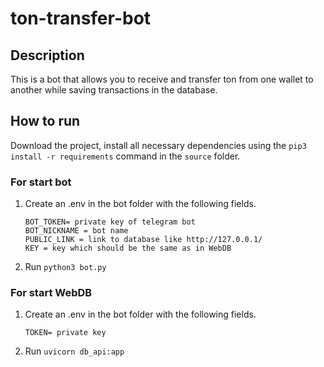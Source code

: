 # ton-transfer-bot

## Description

This is a bot that allows you to receive and transfer ton from one wallet to another while saving transactions in the database.

## How to run

Download the project, install all necessary dependencies using the `pip3 install -r requirements` command in the `source` folder. 

### For start bot

1. Create an .env in the bot folder with the following fields.
	``` 
    BOT_TOKEN= private key of telegram bot
    BOT_NICKNAME = bot name
    PUBLIC_LINK = link to database like http://127.0.0.1/
    KEY = key which should be the same as in WebDB
	```
2. Run `python3 bot.py`

### For start WebDB

1. Create an .env in the bot folder with the following fields.
	``` 
    TOKEN= private key
	```
1. Run `uvicorn db_api:app`
    